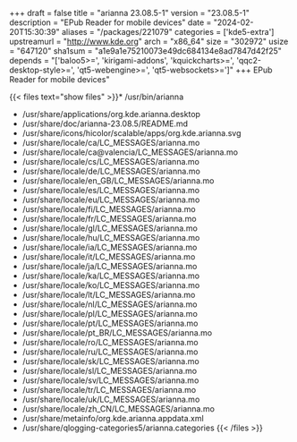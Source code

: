 +++
draft = false
title = "arianna 23.08.5-1"
version = "23.08.5-1"
description = "EPub Reader for mobile devices"
date = "2024-02-20T15:30:39"
aliases = "/packages/221079"
categories = ['kde5-extra']
upstreamurl = "http://www.kde.org"
arch = "x86_64"
size = "302972"
usize = "647120"
sha1sum = "a1e9a1e75210073e49dc684134e8ad7847d42f25"
depends = "['baloo5>=', 'kirigami-addons', 'kquickcharts>=', 'qqc2-desktop-style>=', 'qt5-webengine>=', 'qt5-websockets>=']"
+++
EPub Reader for mobile devices"

{{< files text="show files" >}}* /usr/bin/arianna
* /usr/share/applications/org.kde.arianna.desktop
* /usr/share/doc/arianna-23.08.5/README.md
* /usr/share/icons/hicolor/scalable/apps/org.kde.arianna.svg
* /usr/share/locale/ca/LC_MESSAGES/arianna.mo
* /usr/share/locale/ca@valencia/LC_MESSAGES/arianna.mo
* /usr/share/locale/cs/LC_MESSAGES/arianna.mo
* /usr/share/locale/de/LC_MESSAGES/arianna.mo
* /usr/share/locale/en_GB/LC_MESSAGES/arianna.mo
* /usr/share/locale/es/LC_MESSAGES/arianna.mo
* /usr/share/locale/eu/LC_MESSAGES/arianna.mo
* /usr/share/locale/fi/LC_MESSAGES/arianna.mo
* /usr/share/locale/fr/LC_MESSAGES/arianna.mo
* /usr/share/locale/gl/LC_MESSAGES/arianna.mo
* /usr/share/locale/hu/LC_MESSAGES/arianna.mo
* /usr/share/locale/ia/LC_MESSAGES/arianna.mo
* /usr/share/locale/it/LC_MESSAGES/arianna.mo
* /usr/share/locale/ja/LC_MESSAGES/arianna.mo
* /usr/share/locale/ka/LC_MESSAGES/arianna.mo
* /usr/share/locale/ko/LC_MESSAGES/arianna.mo
* /usr/share/locale/lt/LC_MESSAGES/arianna.mo
* /usr/share/locale/nl/LC_MESSAGES/arianna.mo
* /usr/share/locale/pl/LC_MESSAGES/arianna.mo
* /usr/share/locale/pt/LC_MESSAGES/arianna.mo
* /usr/share/locale/pt_BR/LC_MESSAGES/arianna.mo
* /usr/share/locale/ro/LC_MESSAGES/arianna.mo
* /usr/share/locale/ru/LC_MESSAGES/arianna.mo
* /usr/share/locale/sk/LC_MESSAGES/arianna.mo
* /usr/share/locale/sl/LC_MESSAGES/arianna.mo
* /usr/share/locale/sv/LC_MESSAGES/arianna.mo
* /usr/share/locale/tr/LC_MESSAGES/arianna.mo
* /usr/share/locale/uk/LC_MESSAGES/arianna.mo
* /usr/share/locale/zh_CN/LC_MESSAGES/arianna.mo
* /usr/share/metainfo/org.kde.arianna.appdata.xml
* /usr/share/qlogging-categories5/arianna.categories
{{< /files >}}